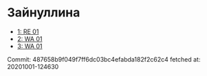 # Зайнуллина
- [1: RE 01](1.md)
- [2: WA 01](2.md)
- [3: WA 01](3.md)

Commit: 487658b9f049f7ff6dc03bc4efabda182f2c62c4
 fetched at: 20201001-124630
